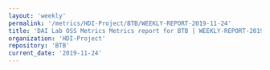 ```yaml
---
layout: 'weekly'
permalink: '/metrics/HDI-Project/BTB/WEEKLY-REPORT-2019-11-24'
title: 'DAI Lab OSS Metrics Metrics report for BTB | WEEKLY-REPORT-2019-11-24'
organization: 'HDI-Project'
repository: 'BTB'
current_date: '2019-11-24'
---
```

